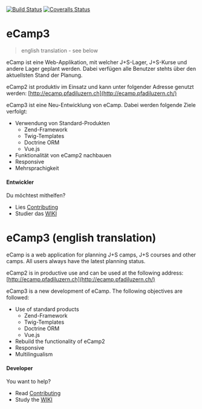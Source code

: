 [![Build Status](https://travis-ci.org/ecamp/ecamp3.svg?branch=devel)](https://travis-ci.org/ecamp/ecamp3)
[![Coveralls Status](https://img.shields.io/coveralls/github/ecamp/ecamp3/devel.svg)](https://coveralls.io/github/ecamp/ecamp3?branch=devel)

# eCamp3

> english translation - see below

eCamp ist eine Web-Applikation, mit welcher J+S-Lager, 
J+S-Kurse und andere Lager geplant werden. Dabei verfügen
alle Benutzer stehts über den aktuellsten Stand der Planung.

eCamp2 ist produktiv im Einsatz und kann unter folgender
Adresse genutzt werden: 
[http://ecamp.pfadiluzern.ch](http://ecamp.pfadiluzern.ch/)

eCamp3 ist eine Neu-Entwicklung von eCamp. Dabei werden 
folgende Ziele verfolgt:

- Verwendung von Standard-Produkten
  - Zend-Framework
  - Twig-Templates
  - Doctrine ORM
  - Vue.js
- Funktionalität von eCamp2 nachbauen
- Responsive
- Mehrsprachigkeit
  

#### Entwickler

Du möchtest mithelfen?
- Lies [Contributing](CONTRIBUTING.md)
- Studier das [WIKI](https://github.com/ecamp/ecamp3/wiki)




# eCamp3 (english translation)

eCamp is a web application for planning J+S camps, 
J+S courses and other camps. All users always have 
the latest planning status.

eCamp2 is in productive use and can be used at 
the following address:
[http://ecamp.pfadiluzern.ch](http://ecamp.pfadiluzern.ch/)
 
eCamp3 is a new development of eCamp. The following 
objectives are followed:

- Use of standard products
  - Zend-Framework
  - Twig-Templates
  - Doctrine ORM
  - Vue.js
- Rebuild the functionality of eCamp2
- Responsive
- Multilingualism

#### Developer

You want to help?
- Read [Contributing](CONTRIBUTING.md)
- Study the [WIKI](https://github.com/ecamp/ecamp3/wiki)



 

